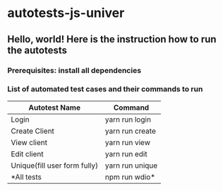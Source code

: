 # autotests-js-univer

## Hello, world! Here is the instruction how to run the autotests

### Prerequisites: install all dependencies

### List of automated test cases and their commands to run
Autotest Name | Command
------------- | -------------
Login  | yarn run login
Create Client  | yarn run create
View client | yarn run view
Edit client | yarn run edit
Unique(fill user form fully) | yarn run unique
*All tests | npm run wdio*
